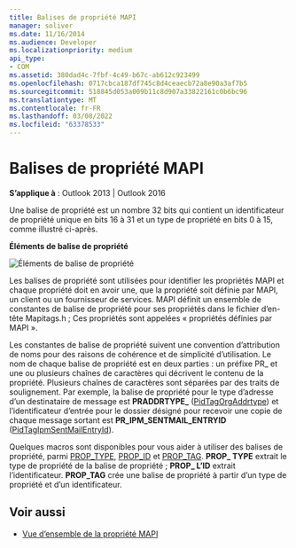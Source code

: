 ```yaml
---
title: Balises de propriété MAPI
manager: soliver
ms.date: 11/16/2014
ms.audience: Developer
ms.localizationpriority: medium
api_type:
- COM
ms.assetid: 380dad4c-7fbf-4c49-b67c-ab612c923499
ms.openlocfilehash: 0717cbca187df745c8d4ceaecb72a8e90a3af7b5
ms.sourcegitcommit: 518845d053a009b11c8d907a33822161c0b6bc96
ms.translationtype: MT
ms.contentlocale: fr-FR
ms.lasthandoff: 03/08/2022
ms.locfileid: "63378533"
---
```

# <a name="mapi-property-tags"></a>Balises de propriété MAPI
  
**S’applique à** : Outlook 2013 | Outlook 2016 
  
Une balise de propriété est un nombre 32 bits qui contient un identificateur de propriété unique en bits 16 à 31 et un type de propriété en bits 0 à 15, comme illustré ci-après. 
  
**Éléments de balise de propriété**
  
![Éléments de balise de propriété](media/amapi_10.gif "Éléments de balise de propriété")
  
Les balises de propriété sont utilisées pour identifier les propriétés MAPI et chaque propriété doit en avoir une, que la propriété soit définie par MAPI, un client ou un fournisseur de services. MAPI définit un ensemble de constantes de balise de propriété pour ses propriétés dans le fichier d’en-tête Mapitags.h ; Ces propriétés sont appelées « propriétés définies par MAPI ». 
  
Les constantes de balise de propriété suivent une convention d’attribution de noms pour des raisons de cohérence et de simplicité d’utilisation. Le nom de chaque balise de propriété est en deux parties : un préfixe PR_ et une ou plusieurs chaînes de caractères qui décrivent le contenu de la propriété. Plusieurs chaînes de caractères sont séparées par des traits de soulignement. Par exemple, la balise de propriété pour le type d’adresse d’un destinataire de message est **PRADDRTYPE\_** ([PidTagOrgAddrtype](https://msdn.microsoft.com/library/d40b5707-e4d5-4746-88d4-8616a3789789%28Office.15%29.aspx)) et l’identificateur d’entrée pour le dossier désigné pour recevoir une copie de chaque message sortant est **PR_IPM_SENTMAIL_ENTRYID** ([PidTagIpmSentMailEntryId](pidtagipmsentmailentryid-canonical-property.md)).
  
Quelques macros sont disponibles pour vous aider à utiliser des balises de propriété, parmi [PROP_TYPE,](prop_type.md) [PROP_ID](prop_id.md) et [PROP_TAG](prop_tag.md). **PROP\_ TYPE** extrait le type de propriété de la balise de propriété ; **PROP\_ L’ID** extrait l’identificateur. **PROP_TAG** crée une balise de propriété à partir d’un type de propriété et d’un identificateur. 
  
## <a name="see-also"></a>Voir aussi

- [Vue d’ensemble de la propriété MAPI](mapi-property-overview.md)

